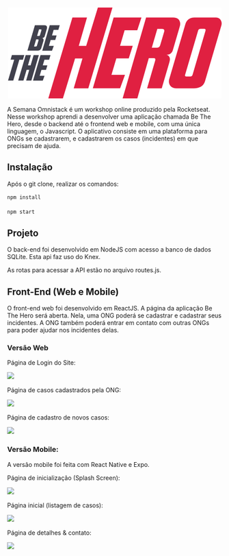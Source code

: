 <p align="center">
  <img src=/frontend/src/assets/logo.svg/>
</p>

A Semana Omnistack é um workshop online produzido pela Rocketseat.
Nesse workshop aprendi a desenvolver uma aplicação chamada Be The Hero, desde o backend até o frontend web e mobile, com uma única linguagem, o Javascript.
O aplicativo consiste em uma plataforma para ONGs se cadastrarem, e cadastrarem os casos (incidentes) em que precisam de ajuda.

## Instalação
Após o git clone, realizar os comandos:
```bash
npm install

npm start
```
## Projeto
O back-end foi desenvolvido em NodeJS com acesso a banco de dados SQLite. Esta api faz uso do Knex.

As rotas para acessar a API estão no arquivo routes.js. 

## Front-End (Web e Mobile)
O front-end web foi desenvolvido em ReactJS.
A página da aplicação Be The Hero será aberta. Nela, uma ONG poderá se cadastrar e cadastrar seus incidentes. A ONG também poderá entrar em contato com outras ONGs para poder ajudar nos incidentes delas.

### Versão Web
Página de Login do Site:

![](https://media-exp1.licdn.com/dms/image/C4D22AQE5_PdurB5GzA/feedshare-shrink_2048_1536/0?e=1599696000&v=beta&t=cv_chTEAmhg62uta__ejWnaRjdVt6zQ-rSMn80_TNNw)

Página de casos cadastrados pela ONG:

![](https://media-exp1.licdn.com/dms/image/C4D22AQFErLTpGDyUVw/feedshare-shrink_2048_1536/0?e=1599696000&v=beta&t=Xd578slkCynZoMDRZUOAuY8dEk8r_01MrKwZFZ6s4Dw)

Página de cadastro de novos casos:

![](https://media-exp1.licdn.com/dms/image/C4D22AQGQCkomFhIvkA/feedshare-shrink_2048_1536/0?e=1599696000&v=beta&t=SqVIhoCfM1P-cUHkv_klb6WE-j7u_LE2Mk-gmSHwF8Q)

### Versão Mobile:

A versão mobile foi feita com React Native e Expo.

Página de inicialização (Splash Screen):

![](https://media-exp1.licdn.com/dms/image/C4D22AQE8TuIkQDu8Aw/feedshare-shrink_800/0?e=1599696000&v=beta&t=8VbcZmKN4eZ3FucKnyF9yDgfMPiewjuEq0-0v5nZOcM)

Página inicial (listagem de casos):

![](https://media-exp1.licdn.com/dms/image/C4D22AQFwyDIY8-R-jQ/feedshare-shrink_800/0?e=1599696000&v=beta&t=DDGAM8AZN418tx1Um-oVRfe3mhkWLtyy1xx6OTWrCK0)

Página de detalhes & contato:

![](https://media-exp1.licdn.com/dms/image/C4D22AQHAIM-QZDjMJg/feedshare-shrink_800/0?e=1599696000&v=beta&t=iaFxMEUqcShv3i-DBxDo4nAzJxFZw82NAJ-yYeac2s4)
